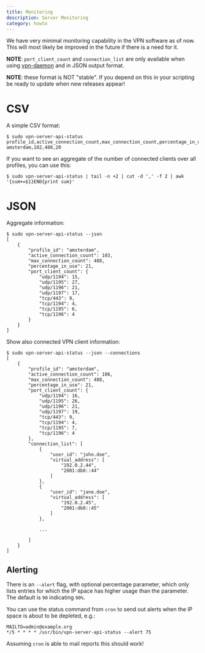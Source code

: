 ```yaml
---
title: Monitoring
description: Server Monitoring
category: howto
---
```


We have very minimal monitoring capability in the VPN software as of now. This 
will most likely be improved in the future if there is a need for it.

**NOTE**: `port_client_count` and `connection_list` are only available when 
using [vpn-daemon](VPN_DAEMON.md) and in JSON output format.

**NOTE**: these format is NOT "stable". If you depend on this in your scripting
be ready to update when new releases appear!

# CSV

A simple CSV format:

    $ sudo vpn-server-api-status 
    profile_id,active_connection_count,max_connection_count,percentage_in_use
    amsterdam,102,488,20

If you want to see an aggregate of the number of connected clients over all 
profiles, you can use this:

    $ sudo vpn-server-api-status | tail -n +2 | cut -d ',' -f 2 | awk '{sum+=$1}END{print sum}'

# JSON

Aggregate information:

    $ sudo vpn-server-api-status --json
    [
        {
            "profile_id": "amsterdam",
            "active_connection_count": 103,
            "max_connection_count": 488,
            "percentage_in_use": 21,
            "port_client_count": {
                "udp/1194": 15,
                "udp/1195": 27,
                "udp/1196": 21,
                "udp/1197": 17,
                "tcp/443": 9,
                "tcp/1194": 4,
                "tcp/1195": 6,
                "tcp/1196": 4
            }
        }
    ]

Show also connected VPN client information:

    $ sudo vpn-server-api-status --json --connections
    [
        {
            "profile_id": "amsterdam",
            "active_connection_count": 106,
            "max_connection_count": 488,
            "percentage_in_use": 21,
            "port_client_count": {
                "udp/1194": 16,
                "udp/1195": 26,
                "udp/1196": 21,
                "udp/1197": 19,
                "tcp/443": 9,
                "tcp/1194": 4,
                "tcp/1195": 7,
                "tcp/1196": 4
            },
            "connection_list": [
                {
                    "user_id": "john.doe",
                    "virtual_address": [
                        "192.0.2.44",
                        "2001:db8::44"
                    ]
                },
                {
                    "user_id": "jane.doe",
                    "virtual_address": [
                        "192.0.2.45",
                        "2001:db8::45"
                    ]
                },

                ...

            ]
        }
    ]

## Alerting

There is an `--alert` flag, with optional percentage parameter, which only
lists entries for which the IP space has higher usage than the parameter. The 
default is `90` indicating `90%`. 

You can use the status command from `cron` to send out alerts when the IP space 
is about to be depleted, e.g.:

    MAILTO=admin@example.org
    */5 * * * * /usr/bin/vpn-server-api-status --alert 75

Assuming `cron` is able to mail reports this should work!
